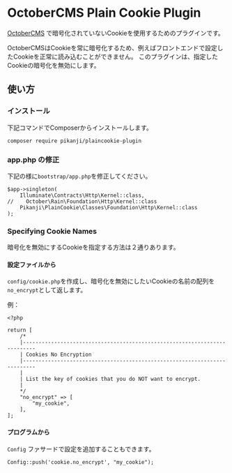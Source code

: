 # OctoberCMS Plain Cookie Plugin

[OctoberCMS](http://octobercms.com/) で暗号化されていないCookieを使用するためのプラグインです。

OctoberCMSはCookieを常に暗号化するため、例えばフロントエンドで設定したCookieを正常に読み込むことができません。
このプラグインは、指定したCookieの暗号化を無効にします。

## 使い方
### インストール
下記コマンドでComposerからインストールします。
```
composer require pikanji/plaincookie-plugin
```

### app.php の修正
下記の様に`bootstrap/app.php`を修正してください。
```
$app->singleton(
    Illuminate\Contracts\Http\Kernel::class,
//    October\Rain\Foundation\Http\Kernel::class
    Pikanji\PlainCookie\Classes\Foundation\Http\Kernel::class
);
```

### Specifying Cookie Names
暗号化を無効にするCookieを指定する方法は２通りあります。

#### 設定ファイルから
`config/cookie.php`を作成し、暗号化を無効にしたいCookieの名前の配列を`no_encrypt`として返します。

例：

```
<?php

return [
    /*
    |--------------------------------------------------------------------------
    | Cookies No Encryption
    |--------------------------------------------------------------------------
    |
    | List the key of cookies that you do NOT want to encrypt.
    |
    */
    "no_encrypt" => [
        "my_cookie",
    ],
];
```

#### プログラムから
`Config` ファサードで設定を追加することもできます。
```
Config::push('cookie.no_encrypt', "my_cookie");
```

